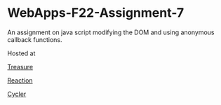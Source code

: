 # WebApps-F22-Assignment-7
An assignment on java script modifying the DOM and using anonymous callback functions.

Hosted at

[Treasure](https://44-563-web-apps-f22.github.io/44563-webapps-assignment-7-AnilKumarMandava/treasure.html)

[Reaction](https://44-563-web-apps-f22.github.io/44563-webapps-assignment-7-AnilKumarMandava/reaction.html)

[Cycler](https://44-563-web-apps-f22.github.io/44563-webapps-assignment-7-AnilKumarMandava/cycler.html)
